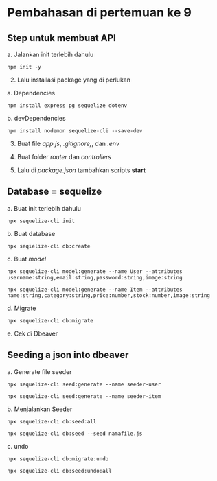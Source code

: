 # Pembahasan di pertemuan ke 9

## Step untuk membuat API

a. Jalankan init terlebih dahulu

    npm init -y

2. Lalu installasi package yang di perlukan

a. Dependencies 

    npm install express pg sequelize dotenv

b. devDependencies

    npm install nodemon sequelize-cli --save-dev

3. Buat file _app.js_, _.gitignore,_, dan _.env_

4. Buat folder _router_ dan _controllers_

5. Lalu di _package.json_ tambahkan scripts **start**

## Database = sequelize

a. Buat init terlebih dahulu

    npx sequelize-cli init

b. Buat database 

    npx seqielize-cli db:create

c. Buat _model_

    npx sequelize-cli model:generate --name User --attributes username:string,email:string,password:string,image:string

    npx sequelize-cli model:generate --name Item --attributes name:string,category:string,price:number,stock:number,image:string

d. Migrate

    npx sequelize-cli db:migrate

e. Cek di Dbeaver

## Seeding a json into dbeaver

a. Generate file seeder

    npx sequelize-cli seed:generate --name seeder-user

    npx sequelize-cli seed:generate --name seeder-item

b. Menjalankan Seeder

    npx sequelize-cli db:seed:all

    npx sequelize-cli db:seed --seed namafile.js

c. undo

    npx sequelize-cli db:migrate:undo

    npx sequelize-cli db:seed:undo:all